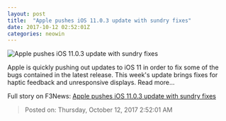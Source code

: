 ```yaml
---
layout: post
title:  "Apple pushes iOS 11.0.3 update with sundry fixes"
date: 2017-10-12 02:52:01Z
categories: neowin
---
```


![Apple pushes iOS 11.0.3 update with sundry fixes](https://cdn.neow.in/news/images/uploaded/2017/06/1496703565_ios_11_kjadrb_story.jpg)

Apple is quickly pushing out updates to iOS 11 in order to fix some of the bugs contained in the latest release. This week's update brings fixes for haptic feedback and unresponsive displays. Read more...


Full story on F3News: [Apple pushes iOS 11.0.3 update with sundry fixes](http://www.f3nws.com/n/kMBPDH)

> Posted on: Thursday, October 12, 2017 2:52:01 AM
